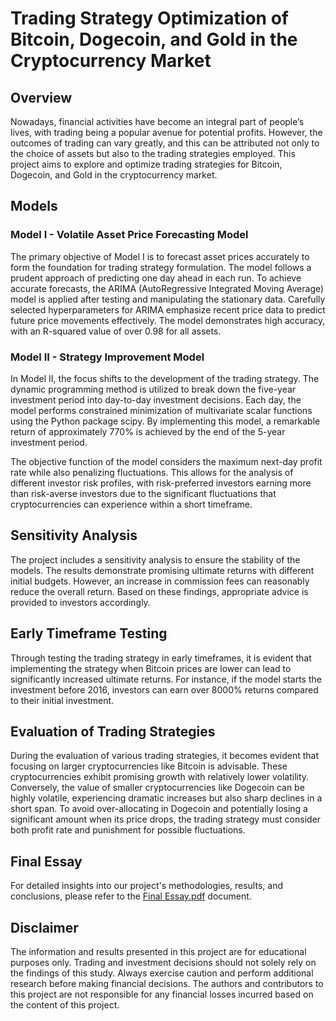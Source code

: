 # Trading Strategy Optimization of Bitcoin, Dogecoin, and Gold in the Cryptocurrency Market

## Overview

Nowadays, financial activities have become an integral part of people’s lives, with trading being a popular avenue for potential profits. However, the outcomes of trading can vary greatly, and this can be attributed not only to the choice of assets but also to the trading strategies employed. This project aims to explore and optimize trading strategies for Bitcoin, Dogecoin, and Gold in the cryptocurrency market.

## Models

### Model I - Volatile Asset Price Forecasting Model

The primary objective of Model I is to forecast asset prices accurately to form the foundation for trading strategy formulation. The model follows a prudent approach of predicting one day ahead in each run. To achieve accurate forecasts, the ARIMA (AutoRegressive Integrated Moving Average) model is applied after testing and manipulating the stationary data. Carefully selected hyperparameters for ARIMA emphasize recent price data to predict future price movements effectively. The model demonstrates high accuracy, with an R-squared value of over 0.98 for all assets.

### Model II - Strategy Improvement Model

In Model II, the focus shifts to the development of the trading strategy. The dynamic programming method is utilized to break down the five-year investment period into day-to-day investment decisions. Each day, the model performs constrained minimization of multivariate scalar functions using the Python package scipy. By implementing this model, a remarkable return of approximately 770% is achieved by the end of the 5-year investment period.

The objective function of the model considers the maximum next-day profit rate while also penalizing fluctuations. This allows for the analysis of different investor risk profiles, with risk-preferred investors earning more than risk-averse investors due to the significant fluctuations that cryptocurrencies can experience within a short timeframe.

## Sensitivity Analysis

The project includes a sensitivity analysis to ensure the stability of the models. The results demonstrate promising ultimate returns with different initial budgets. However, an increase in commission fees can reasonably reduce the overall return. Based on these findings, appropriate advice is provided to investors accordingly.

## Early Timeframe Testing

Through testing the trading strategy in early timeframes, it is evident that implementing the strategy when Bitcoin prices are lower can lead to significantly increased ultimate returns. For instance, if the model starts the investment before 2016, investors can earn over 8000% returns compared to their initial investment.

## Evaluation of Trading Strategies

During the evaluation of various trading strategies, it becomes evident that focusing on larger cryptocurrencies like Bitcoin is advisable. These cryptocurrencies exhibit promising growth with relatively lower volatility. Conversely, the value of smaller cryptocurrencies like Dogecoin can be highly volatile, experiencing dramatic increases but also sharp declines in a short span. To avoid over-allocating in Dogecoin and potentially losing a significant amount when its price drops, the trading strategy must consider both profit rate and punishment for possible fluctuations.

## Final Essay

For detailed insights into our project's methodologies, results, and conclusions, please refer to the [Final Essay.pdf](link-to-the-file) document.

## Disclaimer

The information and results presented in this project are for educational purposes only. Trading and investment decisions should not solely rely on the findings of this study. Always exercise caution and perform additional research before making financial decisions. The authors and contributors to this project are not responsible for any financial losses incurred based on the content of this project.
